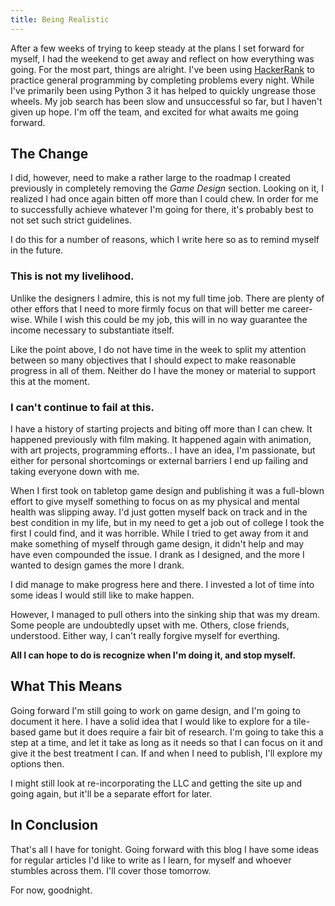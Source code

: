 ```yaml
---
title: Being Realistic
---
```


After a few weeks of trying to keep steady at the plans I set forward for myself, I had the weekend to get away and reflect on how everything was going. For the most part, things are alright. I've been using [HackerRank](https://www.hackerrank.com/) to practice general programming by completing problems every night. While I've primarily been using Python 3 it has helped to quickly ungrease those wheels. My job search has been slow and unsuccessful so far, but I haven't given up hope. I'm off the team, and excited for what awaits me going forward.

## The Change

I did, however, need to make a rather large to the roadmap I created previously in completely removing the *Game Design* section. Looking on it, I realized I had once again bitten off more than I could chew. In order for me to successfully achieve whatever I'm going for there, it's probably best to not set such strict guidelines.

I do this for a number of reasons, which I write here so as to remind myself in the future.

### This is not my livelihood.

Unlike the designers I admire, this is not my full time job. There are plenty of other effors that I need to more firmly focus on that will better me career-wise. While I wish this could be my job, this will in no way guarantee the income necessary to substantiate itself.

Like the point above, I do not have time in the week to split my attention between so many objectives that I should expect to make reasonable progress in all of them. Neither do I have the money or material to support this at the moment.

### I can't continue to fail at this.

I have a history of starting projects and biting off more than I can chew. It happened previously with film making. It happened again with animation, with art projects, programming efforts.. I have an idea, I'm passionate, but either for personal shortcomings or external barriers I end up failing and taking everyone down with me.

When I first took on tabletop game design and publishing it was a full-blown effort to give myself something to focus on as my physical and mental health was slipping away. I'd just gotten myself back on track and in the best condition in my life, but in my need to get a job out of college I took the first I could find, and it was horrible. While I tried to get away from it and make something of myself through game design, it didn't help and may have even compounded the issue. I drank as I designed, and the more I wanted to design games the more I drank.

I did manage to make progress here and there. I invested a lot of time into some ideas I would still like to make happen.

However, I managed to pull others into the sinking ship that was my dream. Some people are undoubtedly upset with me. Others, close friends, understood. Either way, I can't really forgive myself for everthing.

**All I can hope to do is recognize when I'm doing it, and stop myself.**

## What This Means

Going forward I'm still going to work on game design, and I'm going to document it here. I have a solid idea that I would like to explore for a tile-based game but it does require a fair bit of research. I'm going to take this a step at a time, and let it take as long as it needs so that I can focus on it and give it the best treatment I can. If and when I need to publish, I'll explore my options then.

I might still look at re-incorporating the LLC and getting the site up and going again, but it'll be a separate effort for later.

## In Conclusion

That's all I have for tonight. Going forward with this blog I have some ideas for regular articles I'd like to write as I learn, for myself and whoever stumbles across them. I'll cover those tomorrow.

For now, goodnight.